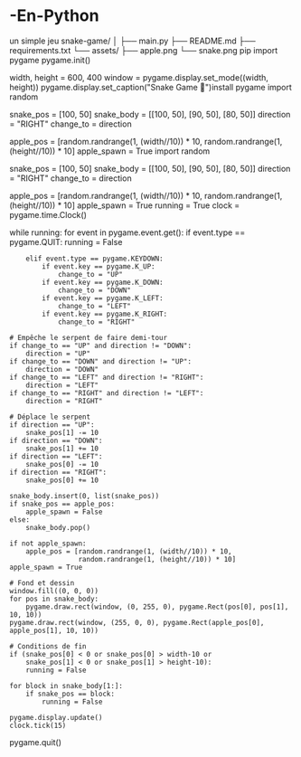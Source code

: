 # -En-Python
un simple jeu 
snake-game/
│
├── main.py
├── README.md
├── requirements.txt
└── assets/
    ├── apple.png
    └── snake.png
    pip import pygame
pygame.init()

width, height = 600, 400
window = pygame.display.set_mode((width, height))
pygame.display.set_caption("Snake Game 🐍")install pygame
import random

snake_pos = [100, 50]
snake_body = [[100, 50], [90, 50], [80, 50]]
direction = "RIGHT"
change_to = direction

apple_pos = [random.randrange(1, (width//10)) * 10,
             random.randrange(1, (height//10)) * 10]
apple_spawn = True
import random

snake_pos = [100, 50]
snake_body = [[100, 50], [90, 50], [80, 50]]
direction = "RIGHT"
change_to = direction

apple_pos = [random.randrange(1, (width//10)) * 10,
             random.randrange(1, (height//10)) * 10]
apple_spawn = True
running = True
clock = pygame.time.Clock()

while running:
    for event in pygame.event.get():
        if event.type == pygame.QUIT:
            running = False

        elif event.type == pygame.KEYDOWN:
            if event.key == pygame.K_UP:
                change_to = "UP"
            if event.key == pygame.K_DOWN:
                change_to = "DOWN"
            if event.key == pygame.K_LEFT:
                change_to = "LEFT"
            if event.key == pygame.K_RIGHT:
                change_to = "RIGHT"

    # Empêche le serpent de faire demi-tour
    if change_to == "UP" and direction != "DOWN":
        direction = "UP"
    if change_to == "DOWN" and direction != "UP":
        direction = "DOWN"
    if change_to == "LEFT" and direction != "RIGHT":
        direction = "LEFT"
    if change_to == "RIGHT" and direction != "LEFT":
        direction = "RIGHT"

    # Déplace le serpent
    if direction == "UP":
        snake_pos[1] -= 10
    if direction == "DOWN":
        snake_pos[1] += 10
    if direction == "LEFT":
        snake_pos[0] -= 10
    if direction == "RIGHT":
        snake_pos[0] += 10

    snake_body.insert(0, list(snake_pos))
    if snake_pos == apple_pos:
        apple_spawn = False
    else:
        snake_body.pop()

    if not apple_spawn:
        apple_pos = [random.randrange(1, (width//10)) * 10,
                     random.randrange(1, (height//10)) * 10]
    apple_spawn = True

    # Fond et dessin
    window.fill((0, 0, 0))
    for pos in snake_body:
        pygame.draw.rect(window, (0, 255, 0), pygame.Rect(pos[0], pos[1], 10, 10))
    pygame.draw.rect(window, (255, 0, 0), pygame.Rect(apple_pos[0], apple_pos[1], 10, 10))

    # Conditions de fin
    if (snake_pos[0] < 0 or snake_pos[0] > width-10 or
        snake_pos[1] < 0 or snake_pos[1] > height-10):
        running = False

    for block in snake_body[1:]:
        if snake_pos == block:
            running = False

    pygame.display.update()
    clock.tick(15)

pygame.quit()
